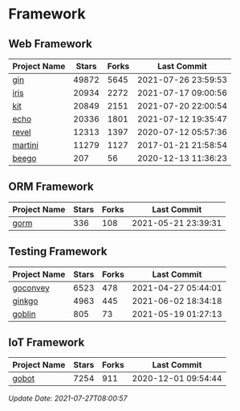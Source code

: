 # Framework

## Web Framework
| Project Name | Stars | Forks | Last Commit |
| ------------ | ----- | ----- | ----------- |
| [gin](https://github.com/gin-gonic/gin) | 49872 | 5645 | 2021-07-26 23:59:53 |
| [iris](https://github.com/kataras/iris) | 20934 | 2272 | 2021-07-17 09:00:56 |
| [kit](https://github.com/go-kit/kit) | 20849 | 2151 | 2021-07-20 22:00:54 |
| [echo](https://github.com/labstack/echo) | 20336 | 1801 | 2021-07-12 19:35:47 |
| [revel](https://github.com/revel/revel) | 12313 | 1397 | 2020-07-12 05:57:36 |
| [martini](https://github.com/go-martini/martini) | 11279 | 1127 | 2017-01-21 21:58:54 |
| [beego](https://github.com/astaxie/beego) | 207 | 56 | 2020-12-13 11:36:23 |

## ORM Framework
| Project Name | Stars | Forks | Last Commit |
| ------------ | ----- | ----- | ----------- |
| [gorm](https://github.com/jinzhu/gorm) | 336 | 108 | 2021-05-21 23:39:31 |

## Testing Framework
| Project Name | Stars | Forks | Last Commit |
| ------------ | ----- | ----- | ----------- |
| [goconvey](https://github.com/smartystreets/goconvey) | 6523 | 478 | 2021-04-27 05:44:01 |
| [ginkgo](https://github.com/onsi/ginkgo) | 4963 | 445 | 2021-06-02 18:34:18 |
| [goblin](https://github.com/franela/goblin) | 805 | 73 | 2021-05-19 01:27:13 |

## IoT Framework
| Project Name | Stars | Forks | Last Commit |
| ------------ | ----- | ----- | ----------- |
| [gobot](https://github.com/hybridgroup/gobot) | 7254 | 911 | 2020-12-01 09:54:44 |

*Update Date: 2021-07-27T08:00:57*